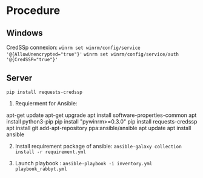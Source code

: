 # Procedure
## Windows

CredSSp connexion:
`winrm set winrm/config/service '@{AllowUnencrypted="true"}'`
`winrm set winrm/config/service/auth '@{CredSSP="true"}' `

## Server
`pip install requests-credssp `

1. Requierment for Ansible:

apt-get update
apt-get upgrade
apt install software-properties-common
apt install python3-pip
pip install "pywinrm>=0.3.0"
pip install requests-credssp
apt install git
add-apt-repository ppa:ansible/ansible
apt update
apt install ansible

2. Install requirement package of ansible:
`ansible-galaxy collection install -r requirement.yml`

3. Launch playbook :
`ansible-playbook -i inventory.yml playbook_rabbyt.yml`